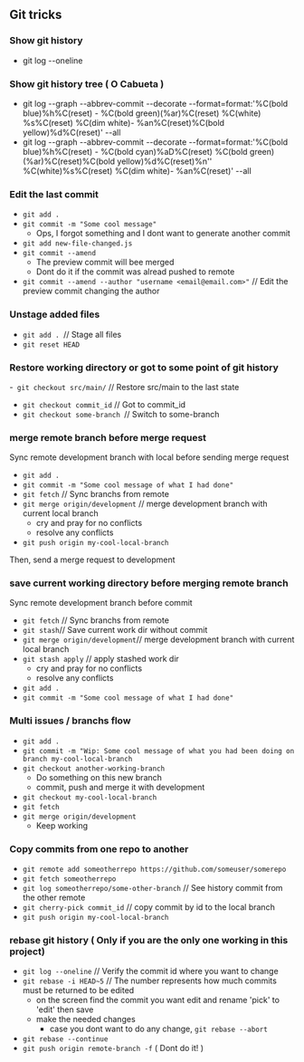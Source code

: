 ## Git tricks

### Show git history
 - git log --oneline

### Show git history tree ( O Cabueta )
 - git log --graph --abbrev-commit --decorate --format=format:'%C(bold blue)%h%C(reset) - %C(bold green)(%ar)%C(reset) %C(white) %s%C(reset) %C(dim white)- %an%C(reset)%C(bold yellow)%d%C(reset)' --all
 - git log --graph --abbrev-commit --decorate --format=format:'%C(bold blue)%h%C(reset) - %C(bold cyan)%aD%C(reset) %C(bold green)(%ar)%C(reset)%C(bold yellow)%d%C(reset)%n''          %C(white)%s%C(reset) %C(dim white)- %an%C(reset)' --all

### Edit the last commit
 - ```git add .```
 - ```git commit -m "Some cool message"```
    - Ops, I forgot something and I dont want to generate another commit
 - ```git add new-file-changed.js```
 - ```git commit --amend ```
    - The preview commit will bee merged 
    - Dont do it if the commit was alread pushed to remote
 - ```git commit --amend --author "username <email@email.com>"``` // Edit the preview commit changing the author

### Unstage added files 
 - ```git add . ```// Stage all files 
 - ```git reset HEAD ```

### Restore working directory or got to some point of git history
 -``` git checkout src/main/``` // Restore src/main to the last state 
 - ```git checkout commit_id``` // Got to commit_id
 - ```git checkout some-branch ```// Switch to some-branch

### merge remote branch before merge request 
Sync remote development branch with local before sending merge request
 - ```git add .```
 - ```git commit -m "Some cool message of what I had done"```
 - ```git fetch``` // Sync branchs from remote 
 - ```git merge origin/development```  // merge development branch with current local branch
    - cry and pray for no conflicts
    - resolve any conflicts 
 - ```git push origin my-cool-local-branch```

 Then, send a merge request to development

### save current working directory before merging remote branch
Sync remote development branch before commit 
 - ```git fetch``` // Sync branchs from remote 
 - ```git stash```// Save current work dir without commit
 - ```git merge origin/development```// merge development branch with current local branch
 - ```git stash apply``` // apply stashed work dir
    - cry and pray for no conflicts
    - resolve any conflicts 
 - ```git add .```
 - ```git commit -m "Some cool message of what I had done"```


### Multi issues / branchs flow
 - ```git add .```
 - ```git commit -m "Wip: Some cool message of what you had been doing on branch my-cool-local-branch```
 - ```git checkout another-working-branch```
    - Do something on this new branch
    - commit, push and merge it with development
 - ```git checkout my-cool-local-branch```
 - ```git fetch```
 - ```git merge origin/development```
    - Keep working 

### Copy commits from one repo to another
 - ```git remote add someotherrepo https://github.com/someuser/somerepo```
 - ```git fetch someotherrepo```
 - ```git log someotherrepo/some-other-branch``` // See history commit from the other remote
 - ```git cherry-pick commit_id``` // copy commit by id to the local branch
 - ```git push origin my-cool-local-branch```

### rebase git history ( Only if you are the only one working in this project)
 - ```git log --oneline``` // Verify the commit id where you want to change
 - ```git rebase -i HEAD~5``` // The number represents how much commits must be returned to be edited
    - on the screen find the commit you want edit and rename 'pick' to 'edit' then save 
    - make the needed changes
        - case you dont want to do any change, ```git rebase --abort```
 - ```git rebase --continue```
 - ```git push origin remote-branch -f``` ( Dont do it! )